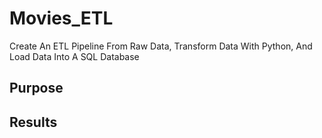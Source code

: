 # Movies_ETL
Create An ETL Pipeline From Raw Data, Transform Data With Python,  And Load Data Into A SQL Database

## Purpose

## Results